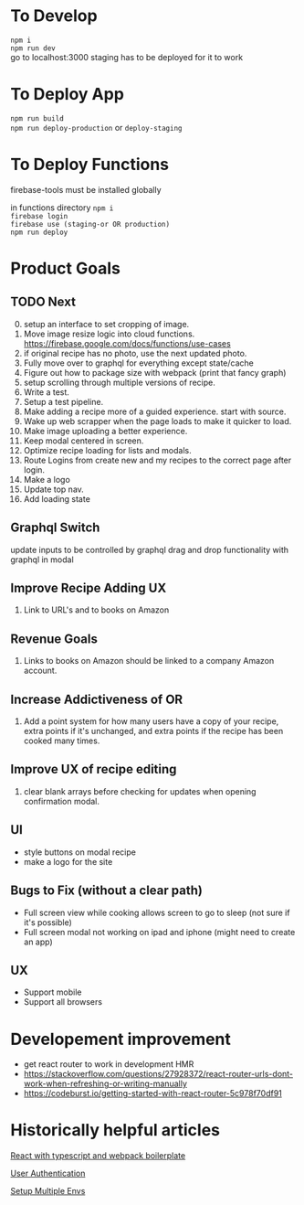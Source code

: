 # To Develop

`npm i`<br>
`npm run dev`<br>
go to localhost:3000
staging has to be deployed for it to work

# To Deploy App

`npm run build`<br>
`npm run deploy-production` or `deploy-staging`<br>

# To Deploy Functions

firebase-tools must be installed globally

in functions directory
`npm i`<br>
`firebase login`<br>
`firebase use (staging-or OR production)`<br>
`npm run deploy`



# Product Goals

## TODO Next

0. setup an interface to set cropping of image.
1. Move image resize logic into cloud functions. https://firebase.google.com/docs/functions/use-cases
2. if original recipe has no photo, use the next updated photo.
3. Fully move over to graphql for everything except state/cache
4. Figure out how to package size with webpack (print that fancy graph)
5. setup scrolling through multiple versions of recipe.
6. Write a test.
7. Setup a test pipeline.
8. Make adding a recipe more of a guided experience. start with source.
9. Wake up web scrapper when the page loads to make it quicker to load.
10. Make image uploading a better experience.
11. Keep modal centered in screen.
12. Optimize recipe loading for lists and modals.
13. Route Logins from create new and my recipes to the correct page after login.
14. Make a logo
15. Update top nav.
16. Add loading state

## Graphql Switch

update inputs to be controlled by graphql
drag and drop functionality with graphql in modal

## Improve Recipe Adding UX

1. Link to URL's and to books on Amazon

## Revenue Goals

1. Links to books on Amazon should be linked to a company Amazon account.

## Increase Addictiveness of OR

1. Add a point system for how many users have a copy of your recipe, extra points if it's unchanged, and extra points if the recipe has been cooked many times.

## Improve UX of recipe editing

1. clear blank arrays before checking for updates when opening confirmation modal.

## UI

- style buttons on modal recipe
- make a logo for the site

## Bugs to Fix (without a clear path)

- Full screen view while cooking allows screen to go to sleep (not sure if it's possible)
- Full screen modal not working on ipad and iphone (might need to create an app)

## UX

- Support mobile
- Support all browsers

# Developement improvement

- get react router to work in development HMR
- https://stackoverflow.com/questions/27928372/react-router-urls-dont-work-when-refreshing-or-writing-manually
- https://codeburst.io/getting-started-with-react-router-5c978f70df91

# Historically helpful articles

[React with typescript and webpack boilerplate](https://hackernoon.com/react-with-typescript-and-webpack-654f93f34db6)

[User Authentication](https://css-tricks.com/firebase-react-part-2-user-authentication/)

[Setup Multiple Envs](https://firebase.googleblog.com/2017/04/easier-configuration-for-firebase-on-web.html)
